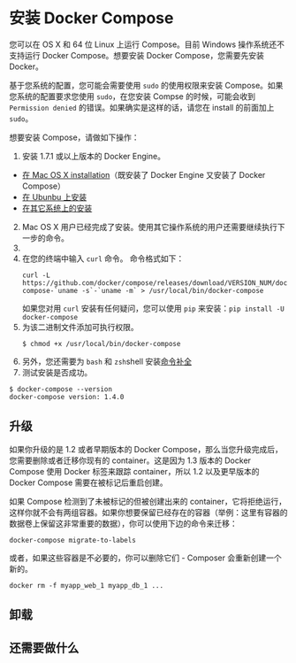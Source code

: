 安装 Docker Compose 
===

您可以在 OS X 和 64 位 Linux 上运行 Compose。目前 Windows 操作系统还不支持运行 Docker Compose。想要安装 Docker Compose，您需要先安装 Docker。

基于您系统的配置，您可能会需要使用 `sudo` 的使用权限来安装 Compose。如果您系统的配置要求您使用 `sudo`，在您安装 Compse 的时候，可能会收到 `Permission denied` 的错误。如果确实是这样的话，请您在 install 的前面加上 `sudo`。

想要安装 Compose，请做如下操作：
1. 安装 1.7.1 或以上版本的 Docker Engine。
 * [在 Mac OS X installation](mac.md)（既安装了 Docker Engine 又安装了 Docker Compose）
 * [在 Ubunbu 上安装](ubuntulinux.md)
 * [在其它系统上的安装](supportedInstallation.md)
2. Mac OS X 用户已经完成了安装。使用其它操作系统的用户还需要继续执行下一步的命令。
3. 
4. 在您的终端中输入 `curl` 命令。
   命令格式如下：
   ```
   curl -L https://github.com/docker/compose/releases/download/VERSION_NUM/docker-compose-`uname -s`-`uname -m` > /usr/local/bin/docker-compose
   ```
   如果您对用 `curl` 安装有任何疑问，您可以使用 `pip` 来安装：```pip install -U docker-compose```
5. 为该二进制文件添加可执行权限。
   ```
   $ chmod +x /usr/local/bin/docker-compose
   ```
6. 另外，您还需要为 `bash` 和 `zsh`shell 安装[命令补全](../compose/completion.md)
7. 测试安装是否成功。
```
$ docker-compose --version
docker-compose version: 1.4.0
```

## 升级

如果你升级的是 1.2 或者早期版本的 Docker Compose，那么当您升级完成后，您需要删除或者迁移你现有的 container。这是因为 1.3 版本的 Docker Compose 使用 Docker 标签来跟踪 container，所以 1.2 以及更早版本的 Docker Compose 需要在被标记后重启创建。

如果 Compose 检测到了未被标记的但被创建出来的 container，它将拒绝运行，这样你就不会有两组容器。如果你想要保留已经存在的容器（举例：这里有容器的数据卷上保留这非常重要的数据），你可以使用下边的命令来迁移：

	docker-compose migrate-to-labels

或者，如果这些容器是不必要的，你可以删除它们 - Composer 会重新创建一个新的。

	docker rm -f myapp_web_1 myapp_db_1 ...

## 卸载
## 还需要做什么
